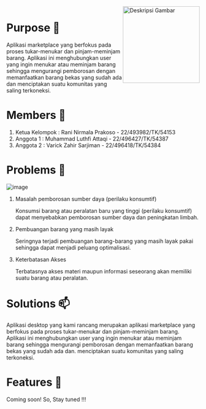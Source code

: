 <img src="https://example.com/path/to/your/image.jpg" alt="Deskripsi Gambar" style="float: right; width: 200px;" />

# Purpose 🌱 #
Aplikasi marketplace yang berfokus pada proses tukar-menukar dan pinjam-meminjam barang. Aplikasi ini menghubungkan user yang ingin menukar atau meminjam barang sehingga mengurangi pemborosan dengan memanfaatkan barang bekas yang sudah ada dan menciptakan suatu komunitas yang saling terkoneksi.

# Members 👋 #

1. Ketua Kelompok   : Rani Nirmala Prakoso    - 22/493982/TK/54153
2. Anggota 1        : Muhammad Luthfi Attaqi  - 22/496427/TK/54387
3. Anggota 2        : Varick Zahir Sarjiman   - 22/496418/TK/54384

# Problems 💬 #
![image](https://assets.pikiran-rakyat.com/crop/0x0:0x0/750x500/photo/2022/12/06/4236963319.jpg)
1. Masalah pemborosan sumber daya (perilaku konsumtif)

   Konsumsi barang atau peralatan baru yang tinggi (perilaku konsumtif) dapat menyebabkan pemborosan sumber daya dan peningkatan limbah.
2. Pembuangan barang yang masih layak

   Seringnya terjadi pembuangan barang-barang yang masih layak pakai sehingga dapat menjadi peluang optimalisasi.
3. Keterbatasan Akses

   Terbatasnya akses materi maupun informasi seseorang akan memiliki suatu barang atau peralatan.

# Solutions 📫 #

Aplikasi desktop yang kami rancang merupakan aplikasi marketplace yang berfokus pada proses tukar-menukar dan pinjam-meminjam barang. Aplikasi ini menghubungkan user yang ingin menukar atau meminjam barang sehingga mengurangi pemborosan dengan memanfaatkan barang bekas yang sudah ada dan. menciptakan suatu komunitas yang saling terkoneksi.

# Features 💼 #
Coming soon! So, Stay tuned !!!
